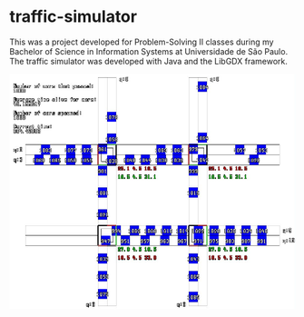 # traffic-simulator
This was a project developed for Problem-Solving II classes during my Bachelor of Science in Information Systems at Universidade de São Paulo. The traffic simulator was developed with Java and the LibGDX framework.

![](pictures/image.PNG)
